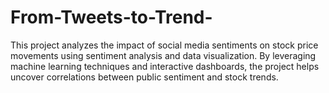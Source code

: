 # From-Tweets-to-Trend-
This project analyzes the impact of social media sentiments on stock price movements using sentiment analysis and data visualization. By leveraging machine learning techniques and interactive dashboards, the project helps uncover correlations between public sentiment and stock trends.
